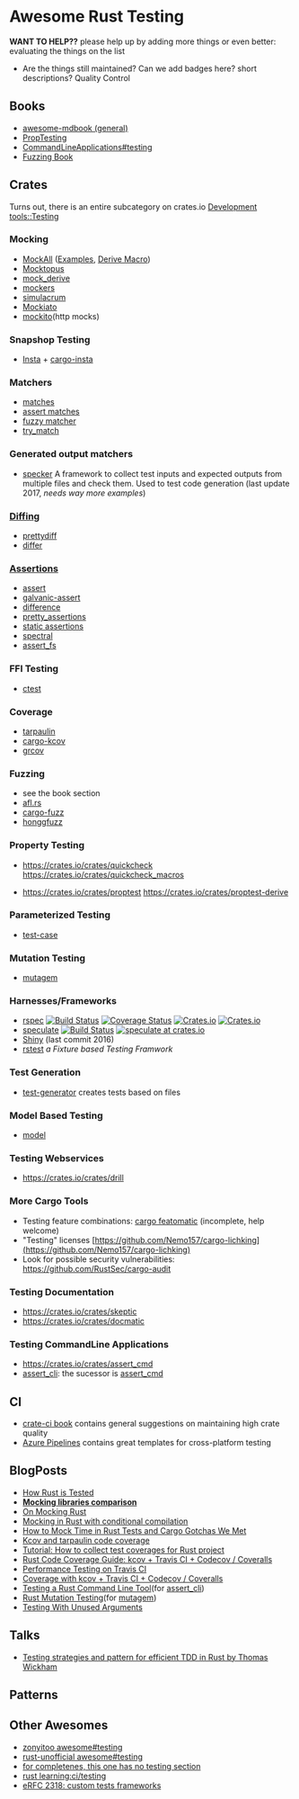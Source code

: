 # Awesome Rust Testing

**WANT TO HELP??** please help up by adding more things or even better: evaluating the things on the list
* Are the things still maintained? Can we add badges here? short descriptions? Quality Control

## Books
* [awesome-mdbook (general)](https://github.com/softprops/awesome-mdbook) 
* [PropTesting](https://altsysrq.github.io/proptest-book/intro.html)
* [CommandLineApplications#testing](https://rust-lang-nursery.github.io/cli-wg/tutorial/testing.html)
* [Fuzzing Book](https://rust-fuzz.github.io/book/)
   
## Crates

Turns out, there is an entire subcategory on crates.io [Development tools::Testing](https://crates.io/categories/development-tools::testing)

### Mocking
* [MockAll](https://crates.io/crates/mockall) ([Examples](https://crates.io/crates/mockall_examples), [Derive Macro](https://crates.io/crates/mockall_derive))
* [Mocktopus](https://crates.io/crates/mocktopus)
* [mock_derive](https://crates.io/crates/mock_derive)
* [mockers](https://crates.io/crates/mockers)
* [simulacrum](https://crates.io/crates/simulacrum)
* [Mockiato](https://crates.io/crates/mockiato)
* [mockito](https://docs.rs/mockito/0.21.0/mockito/)(http mocks)

### Snapshop Testing

* [Insta](https://crates.io/crates/insta) + [cargo-insta](https://crates.io/crates/cargo-insta)

### Matchers

* [matches](https://crates.io/crates/matches)
* [assert matches](https://crates.io/crates/assert_matches)
* [fuzzy matcher](https://crates.io/crates/fuzzy-matcher)
* [try_match](https://crates.io/crates/try_match)

### Generated output matchers

* [specker](https://crates.io/crates/specker) A framework to collect test inputs and expected outputs from multiple files and check them. Used to test code generation (last update 2017, *needs way more examples*)

### [Diffing](https://crates.io/keywords/diff)
* [prettydiff](https://crates.io/crates/prettydiff)
* [differ](https://crates.io/crates/differ)

### [Assertions](https://crates.io/keywords/assert)
* [assert](https://crates.io/crates/assert)
* [galvanic-assert](https://crates.io/crates/galvanic-assert)
* [difference](https://crates.io/crates/difference)
* [pretty_assertions](https://crates.io/crates/pretty_assertions)
* [static assertions](https://crates.io/crates/static_assertions)
* [spectral](https://crates.io/crates/spectral)
* [assert_fs](https://crates.io/crates/assert_fs)

### FFI Testing
* [ctest](https://crates.io/crates/ctest)

### Coverage

* [tarpaulin](https://github.com/xd009642/tarpaulin)
* [cargo-kcov](https://crates.io/crates/cargo-kcov)
* [grcov](https://crates.io/crates/grcov)


### Fuzzing
* see the book section
* [afl.rs](https://github.com/rust-fuzz/afl.rs)
* [cargo-fuzz](https://crates.io/crates/cargo-fuzz)
* [honggfuzz](https://crates.io/crates/honggfuzz)

### Property Testing
* https://crates.io/crates/quickcheck https://crates.io/crates/quickcheck_macros

* https://crates.io/crates/proptest https://crates.io/crates/proptest-derive

### Parameterized Testing
* [test-case](https://crates.io/crates/test-case)

### Mutation Testing

* [mutagem](https://crates.io/crates/mutagen)

### Harnesses/Frameworks

* [rspec](https://crates.io/crates/rspec)  [![Build Status](https://travis-ci.org/rust-rspec/rspec.svg?branch=master)](https://travis-ci.org/rust-rspec/rspec) [![Coverage Status](https://coveralls.io/repos/github/rust-rspec/rspec/badge.svg)](https://coveralls.io/github/rust-rspec/rspec) [![Crates.io](https://img.shields.io/crates/v/rspec.svg?maxAge=2592000)](https://crates.io/crates/rspec) [![Crates.io](https://img.shields.io/crates/l/rspec.svg?maxAge=2592000)](https://github.com/rust-rspec/rspec/blob/master/LICENSE)
* [speculate](https://crates.io/crates/speculate) [![Build Status](https://travis-ci.org/utkarshkukreti/speculate.rs.svg?branch=master)](https://travis-ci.org/utkarshkukreti/speculate.rs) [![speculate at crates.io](https://img.shields.io/crates/v/speculate.svg)](https://crates.io/crates/speculate)
* [Shiny](https://github.com/farcaller/shiny) (last commit 2016)
* [rstest](https://github.com/la10736/rstest) *a Fixture based Testing Framwork*

### Test Generation

* [test-generator](https://crates.io/crates/test-generator) creates tests based on files

### Model Based Testing

* [model](https://crates.io/crates/model)

### Testing Webservices

* https://crates.io/crates/drill


### More Cargo Tools
* Testing feature combinations: [cargo featomatic](https://github.com/Nemo157/cargo-featomatic) (incomplete, help welcome)
* "Testing" licenses [https://github.com/Nemo157/cargo-lichking](https://github.com/Nemo157/cargo-lichking)
* Look for possible security vulnerabilities: https://github.com/RustSec/cargo-audit

### Testing Documentation
* https://crates.io/crates/skeptic
* https://crates.io/crates/docmatic

### Testing CommandLine Applications
* https://crates.io/crates/assert_cmd
* [assert_cli](https://crates.io/crates/assert_cli): the sucessor is [assert_cmd](https://crates.io/crates/assert_cmd)

## CI

* [crate-ci book](https://crate-ci.github.io/) contains general suggestions on maintaining high crate quality
* [Azure Pipelines](https://crate-ci.github.io/azure-pipelines/) contains great templates for cross-platform testing

## BlogPosts
* [How Rust is Tested](https://brson.github.io/2017/07/10/how-rust-is-tested)
* **[Mocking libraries comparison](https://asomers.github.io/mock_shootout/)**
* [On Mocking Rust](https://tech.labs.oliverwyman.com/blog/2018/05/21/on-mocking-rust/)
* [Mocking in Rust with conditional compilation](https://klau.si/blog/mocking-in-rust-with-conditional-compilation/)
* [How to Mock Time in Rust Tests and Cargo Gotchas We Met](https://blog.iany.me/2019/03/how-to-mock-time-in-rust-tests-and-cargo-gotchas-we-met/)
* [Kcov and tarpaulin code coverage](https://blog.knoldus.com/bid-adieu-to-tarpaulin-html-reports-are-here-for-rust/)
* [Tutorial: How to collect test coverages for Rust project](https://users.rust-lang.org/t/tutorial-how-to-collect-test-coverages-for-rust-project/650/14)
* [Rust Code Coverage Guide: kcov + Travis CI + Codecov / Coveralls](https://sunjay.dev/2016/07/25/rust-code-coverage)
* [Performance Testing on Travis CI](https://beachape.com/blog/2016/11/02/rust-performance-testing-on-travis-ci/)
* [Coverage with kcov + Travis CI + Codecov / Coveralls](https://sunjay.dev/2016/07/25/rust-code-coverage)
* [Testing a Rust Command Line Tool](https://mattgathu.github.io/testing-rust-cli-apps/)(for [assert_cli](https://crates.io/crates/assert_cli))
* [Rust Mutation Testing](https://llogiq.github.io/2016/03/24/mutest.html)(for [mutagem](https://crates.io/crates/mutagen))
* [Testing With Unused Arguments](https://llogiq.github.io/2015/08/17/test.html)

## Talks
* [Testing strategies and pattern for efficient TDD in Rust by Thomas Wickham](https://www.youtube.com/watch?v=U3F7uAOCjEo)

## Patterns

## Other Awesomes

* [zonyitoo awesome#testing](https://github.com/zonyitoo/awesome-rust#testing)
* [rust-unofficial awesome#testing](https://github.com/rust-unofficial/awesome-rust#testing)
* [for completenes, this one has no testing section](https://github.com/queenypingcap/awesome-rust)
* [rust learning:ci/testing](https://github.com/ctjhoa/rust-learning#ci--testing)
* [eRFC 2318: custom tests frameworks](https://github.com/rust-lang/rust/issues/50297)
